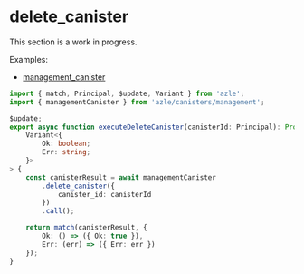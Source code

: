 # delete_canister

This section is a work in progress.

Examples:

-   [management_canister](https://github.com/demergent-labs/azle/tree/main/examples/management_canister)

```typescript
import { match, Principal, $update, Variant } from 'azle';
import { managementCanister } from 'azle/canisters/management';

$update;
export async function executeDeleteCanister(canisterId: Principal): Promise<
    Variant<{
        Ok: boolean;
        Err: string;
    }>
> {
    const canisterResult = await managementCanister
        .delete_canister({
            canister_id: canisterId
        })
        .call();

    return match(canisterResult, {
        Ok: () => ({ Ok: true }),
        Err: (err) => ({ Err: err })
    });
}
```
